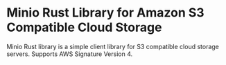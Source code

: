 # Minio Rust Library for Amazon S3 Compatible Cloud Storage

Minio Rust library is a simple client library for S3 compatible cloud storage servers. Supports AWS Signature Version 4.
